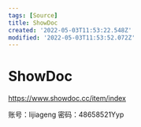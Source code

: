 ```yaml
---
tags: [Source]
title: ShowDoc
created: '2022-05-03T11:53:22.548Z'
modified: '2022-05-03T11:53:52.072Z'
---
```


# ShowDoc

https://www.showdoc.cc/item/index

账号：lijiageng
密码：48658521Yyp
